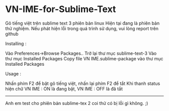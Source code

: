 VN-IME-for-Sublime-Text
=======================
Gõ tiếng việt trên sublime text 3 phiên bản linux
Hiện tại đang là phiên bản thử nghiệm. Nếu phát hiện lỗi trong quá trình sử dụng, vui lòng report trên github

Installing : 

Vào Preferences->Browse Packages..
Trở lại thư mục sublime-text-3
Vào thư mục Installed Packages
Copy file VN IME.sublime-package vào thư mục Installed Packages

Usage : 

Nhấn phím F2 để bật gõ tiếng việt, nhấn lại phím F2 để tắt
Khi thanh status hiện chữ VN IME : ON là đang bật, VN IME : OFF là đã tắt

---------------------------------------------------------------------
Anh em test cho phiên bản sublime-tex 2 coi thử có bị lỗi gì không. ;)
